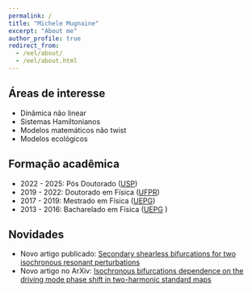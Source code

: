 ```yaml
---
permalink: /
title: "Michele Mugnaine"
excerpt: "About me"
author_profile: true
redirect_from: 
  - /eel/about/
  - /eel/about.html
---
```


## Áreas de interesse
* Dinâmica não linear
* Sistemas Hamiltonianos
* Modelos matemáticos não twist
* Modelos ecológicos

## Formação acadêmica
* 2022 - 2025: Pós Doutorado ([USP](https://www5.usp.br/))
* 2019 - 2022: Doutorado em Física ([UFPR](https://ufpr.br/))
* 2017 - 2019: Mestrado em Física ([UEPG](https://www.uepg.br/))
* 2013 - 2016: Bacharelado em Física ([UEPG](https://www.uepg.br/) )

## Novidades

* Novo artigo publicado: [Secondary shearless bifurcations for two isochronous resonant perturbations](https://pubs.aip.org/aip/cha/article-abstract/35/4/043136/3344494/Secondary-shearless-bifurcations-for-two?redirectedFrom=fulltext)
* Novo artigo no ArXiv: [Isochronous bifurcations dependence on the driving mode phase shift in two-harmonic standard maps]([https://arxiv.org/abs/2312.12552](https://arxiv.org/abs/2505.00179))
